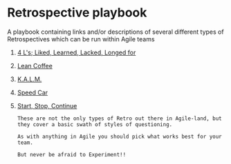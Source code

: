 # Retrospective playbook
A playbook containing links and/or descriptions of several different types of Retrospectives which can be run within Agile teams

1. [4 L's; Liked, Learned, Lacked, Longed for](./Retrospectives/4_Ls.md)


2. [Lean Coffee](./Retrospectives/Lean_Coffee.md)


3. [K.A.L.M.](./Retrospectives/KALM.md)


4. [Speed Car](./Restrospectives/Speed_Car.md)


5. [Start, Stop, Continue](./Retrospectives/Start_Stop_Continue.md)


       These are not the only types of Retro out there in Agile-land, but they cover a basic swath of styles of questioning.

       As with anything in Agile you should pick what works best for your team. 

       But never be afraid to Experiment!! 